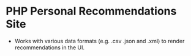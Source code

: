# PHP Personal Recommendations Site

 * Works with various data formats (e.g. .csv .json and .xml) to render recommendations in the UI.
